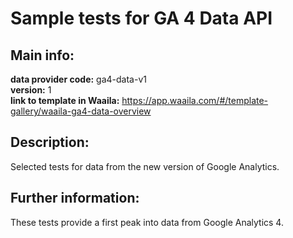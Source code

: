 # Sample tests for GA 4 Data API  
## Main info:  
**data provider code:** ga4-data-v1  
**version:** 1  
**link to template in Waaila:** https://app.waaila.com/#/template-gallery/waaila-ga4-data-overview  
## Description:  
Selected tests for data from the new version of Google Analytics.  
## Further information:  
These tests provide a first peak into data from Google Analytics 4.
